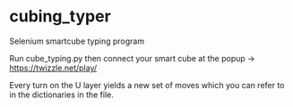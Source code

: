 # cubing_typer
Selenium smartcube typing program

Run cube_typing.py then connect your smart cube at the popup -> https://twizzle.net/play/

Every turn on the U layer yields a new set of moves which you can refer to in the dictionaries in the file.



